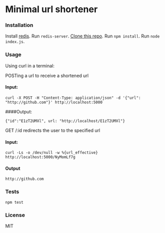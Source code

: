 # Minimal url shortener

### Installation
Install [redis](http://redis.io/download).
Run `redis-server`.
[Clone this repo](git@github.com:thuongvu/minimal-url-shortener.git).
Run `npm install`.
Run `node index.js`.

### Usage

Using curl in a terminal:

POSTing a url to receive a shortened url

#### Input:
```
curl -X POST -H "Content-Type: application/json" -d '{"url": "http://github.com"}' http://localhost:5000
```

####Output:
```
{"id":"E1zT2UMXl", url: "http://localhost/E1zT2UMXl"}
```

GET /:id redirects the user to the specified url

#### Input:
```
curl -Ls -o /dev/null -w %{url_effective} http://localhost:5000/NyMomLf7g
```

#### Output
```
http://github.com
```

### Tests
```
npm test
```

### License
MIT

